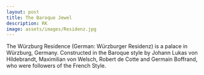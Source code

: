 ```yaml
---
layout: post
title: The Baroque Jewel
description: RK
image: assets/images/Residenz.jpg
---
```

The Würzburg Residence (German: Würzburger Residenz) is a palace in Würzburg, Germany. Constructed in the Baroque style by Johann Lukas von Hildebrandt, Maximilian von Welsch, Robert de Cotte and Germain Boffrand, who were followers of the French Style. 
